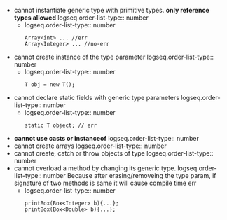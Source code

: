 - cannot instantiate generic type with primitive types. __only reference types allowed__
  logseq.order-list-type:: number
	- logseq.order-list-type:: number
	  ```
	  Array<int> ... //err
	  Array<Integer> ... //no-err
	  ```
- cannot create instance of the type parameter
  logseq.order-list-type:: number
	- logseq.order-list-type:: number
	  ```
	  T obj = new T();
	  ```
- cannot declare static fields with generic type parameters
  logseq.order-list-type:: number
	- logseq.order-list-type:: number
	  ```
	  static T object; // err
	  ```
- __cannot use casts or instanceof__
  logseq.order-list-type:: number
- cannot create arrays
  logseq.order-list-type:: number
- cannot create, catch or throw objects of type
  logseq.order-list-type:: number
- cannot overload a method by changing its generic type. 
  logseq.order-list-type:: number
  Because after erasing/removeing the type param, if signature of two methods is same it will cause compile time err
	- logseq.order-list-type:: number
	  ```
	  printBox(Box<Integer> b){...};
	  printBox(Box<Double> b){...};
	  ```